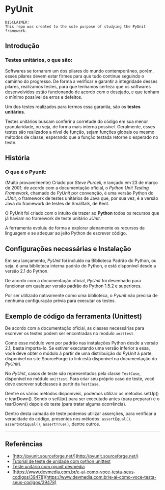 # PyUnit
```
DISCLAIMER:
This repo was created to the sole purpose of studying the PyUnit framework.
```

## Introdução

### Testes unitários, o que são:

Softwares se tornaram um dos pilares do mundo contemporâneo, porém, esses pilares devem estar firmes para que tudo continue seguindo o caminho do progresso. De forma a verificar e garantir a integridade desses pilares, realizamos testes, para que tenhamos certeza que os softwares desenvolvidos estão funcionando de acordo com o desejado, e que tenham o mínimo possível de erros e defeitos.

Um dos testes realizados para termos essa garantia, são os **testes unitários**. 

Testes unitários buscam conferir a corretude do código em sua menor granularidade, ou seja, de forma mais interna possível. Geralmente, esses testes são realizados a nível de função, sejam funções globais ou mesmo métodos de classe; esperando que a função testada retorne o esperado no teste.

## História

### O que é o Pyunit:

(Muito provavelmente) Criado por *Steve Purcell*, e lançado em 23 de março de 2001; de acordo com a documentação oficial, o *Python Unit Testing Framework*, chamado de *PyUnit* por convenção, é uma versão Python do *JUnit*, o framework de testes unitários de Java que, por sua vez, é a versão Java do framework de testes de Smalltalk, de Kent.

O PyUnit foi criado com o intuito de trazer ao **Python** todos os recursos que já haviam no framework de teste unitário *JUnit*. 

A ferramenta evoluiu de forma a explorar plenamente os recursos da linguagem e se adequar ao jeito Python de escrever código.

## Configurações necessárias e Instalação

Em seu lançamento, *PyUnit* foi incluído na Biblioteca Padrão do Python, ou seja, é uma biblioteca interna padrão do Python, e está disponível desde a versão 2.1 do Python.

De acordo com a documentação oficial, *PyUnit* foi desenhado para funcionar em qualquer versão padrão do Python 1.5.2 e superiores.

Por ser utilizado nativamente como uma biblioteca, o *Pyunit* não precisa de nenhuma configuração prévia para executar os testes.

## Exemplo de código da ferramenta (Unittest)

De acordo com a documentação oficial, as classes necessárias para escrever os testes podem ser encontradas no modulo `unittest`.

Como esse módulo vem por padrão nas instalações Python desde a versão 2.1, basta importa-lo. Se estiver executando uma versão inferior a essa, você deve obter o módulo à partir de uma distribuição do *PyUnit* à parte, disponível no site SourceForge (o link está disponível na documentação do *PyUnit*).

No *PyUnit*, casos de teste são representados pela classe `TestCase`, disponível no módulo `unittest`. Para criar seu próprio caso de teste, você deve escrever subclasses à partir da `TestCase`.

Dentre os vários métodos disponíveis, podemos utilizar os métodos setUp() e tearDown(). Sendo o setUp() para ser executado antes (para preparar) e o tearDown() depois do teste (para tratar alguma ocorrência).

Dentro desta camada de teste podemos utilizar asserções, para verificar a veracidade do código, presentes nos métodos: `assertEqual()`, `assertNotEqual()`, `assertTrue()`, dentre outros.

---

## Referências

- [http://pyunit.sourceforge.net/](http://pyunit.sourceforge.net/)
- [Tutorial de teste de unidade com python unittest](https://medium.com/tutorial-de-teste-de-unidade-com-python-unittest/tutorial-de-teste-de-unidade-com-python-unittest-5bf9b55ac6c8)
- [Teste unitário com pyunit devmedia](https://www.devmedia.com.br/teste-unitario-com-pyunit/41233)
- [https://www.devmedia.com.br/e-ai-como-voce-testa-seus-codigos/39478](https://www.devmedia.com.br/e-ai-como-voce-testa-seus-codigos/39478)